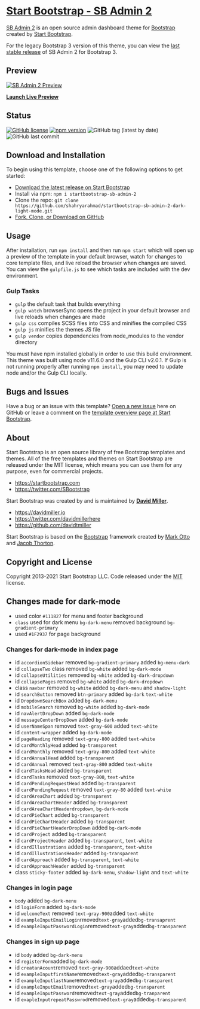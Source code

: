 # [Start Bootstrap - SB Admin 2](https://startbootstrap.com/theme/sb-admin-2/)

[SB Admin 2](https://startbootstrap.com/theme/sb-admin-2/) is an open source admin dashboard theme for [Bootstrap](https://getbootstrap.com/) created by [Start Bootstrap](https://startbootstrap.com/).

For the legacy Bootstrap 3 version of this theme, you can view the [last stable release](https://github.com/StartBootstrap/startbootstrap-sb-admin-2/releases/tag/v3.3.7%2B1) of SB Admin 2 for Bootstrap 3.

## Preview

[![SB Admin 2 Preview](http://sigmasolutions.pk/images/sbAdmin2-dark.png)](https://shahryarahmad.github.io/startbootstrap-sb-admin-2-dark-light-mode/)

**[Launch Live Preview]([https://startbootstrap.github.io/startbootstrap-sb-admin-2/](https://shahryarahmad.github.io/startbootstrap-sb-admin-2-dark-light-mode/))**

## Status

[![GitHub license](https://img.shields.io/badge/license-MIT-blue.svg)](https://raw.githubusercontent.com/StartBootstrap/startbootstrap-sb-admin-2/master/LICENSE)
[![npm version](https://img.shields.io/npm/v/startbootstrap-sb-admin-2.svg)](https://www.npmjs.com/package/startbootstrap-sb-admin-2)
![GitHub tag (latest by date)](https://img.shields.io/github/v/tag/shahryarahmad/startbootstrap-sb-admin-2-dark-light-mode)
![GitHub last commit](https://img.shields.io/github/last-commit/shahryarahmad/startbootstrap-sb-admin-2-dark-light-mode)
## Download and Installation

To begin using this template, choose one of the following options to get started:

- [Download the latest release on Start Bootstrap](https://startbootstrap.com/theme/sb-admin-2/)
- Install via npm: `npm i startbootstrap-sb-admin-2`
- Clone the repo: `git clone https://github.com/shahryarahmad/startbootstrap-sb-admin-2-dark-light-mode.git`
- [Fork, Clone, or Download on GitHub](https://github.com/shahryarahmad/startbootstrap-sb-admin-2-dark-light-mode)

## Usage

After installation, run `npm install` and then run `npm start` which will open up a preview of the template in your default browser, watch for changes to core template files, and live reload the browser when changes are saved. You can view the `gulpfile.js` to see which tasks are included with the dev environment.

### Gulp Tasks

- `gulp` the default task that builds everything
- `gulp watch` browserSync opens the project in your default browser and live reloads when changes are made
- `gulp css` compiles SCSS files into CSS and minifies the compiled CSS
- `gulp js` minifies the themes JS file
- `gulp vendor` copies dependencies from node_modules to the vendor directory

You must have npm installed globally in order to use this build environment. This theme was built using node v11.6.0 and the Gulp CLI v2.0.1. If Gulp is not running properly after running `npm install`, you may need to update node and/or the Gulp CLI locally.

## Bugs and Issues

Have a bug or an issue with this template? [Open a new issue](https://github.com/shahryarahmad/startbootstrap-sb-admin-2-dark-light-mode/pulls) here on GitHub or leave a comment on the [template overview page at Start Bootstrap](https://shahryarahmad.github.io/startbootstrap-sb-admin-2-dark-light-mode/).

## About

Start Bootstrap is an open source library of free Bootstrap templates and themes. All of the free templates and themes on Start Bootstrap are released under the MIT license, which means you can use them for any purpose, even for commercial projects.

- <https://startbootstrap.com>
- <https://twitter.com/SBootstrap>

Start Bootstrap was created by and is maintained by **[David Miller](https://davidmiller.io/)**.

- <https://davidmiller.io>
- <https://twitter.com/davidmillerhere>
- <https://github.com/davidtmiller>

Start Bootstrap is based on the [Bootstrap](https://getbootstrap.com/) framework created by [Mark Otto](https://twitter.com/mdo) and [Jacob Thorton](https://twitter.com/fat).

## Copyright and License

Copyright 2013-2021 Start Bootstrap LLC. Code released under the [MIT](https://github.com/StartBootstrap/startbootstrap-resume/blob/master/LICENSE) license.

Changes made for dark-mode
--------------------------

- used color `#111827` for menu and footer background
- `class` used for dark menu `bg-dark-menu`
  removed background `bg-gradient-primary`
- used `#1F2937` for page background
### Changes for dark-mode in index page
- id  `accordionSidebar` removed `bg-gradient-primary` added `bg-menu-dark`
- id  `collapseTwo` class removed  `bg-white` added `bg-dark-mode`
- id `collapseUtilities` removed `bg-white` added `bg-dark-dropdown`
- id `collapsePages` removed `bg-white` added `bg-dark-dropdown`
- class `navbar` removed `bg-white` added `bg-dark-menu` and `shadow-light`
- id `searchButton` removed `btn-primary` added `bg-dark` `text-white`
- id `DropdownSearchBox` added `bg-dark-menu`
- id `mobileSearch` removed `bg-white` added `bg-dark-mode`
- id `navAlertDropDown` added `bg-dark-mode`
- id `messageCenterDropDown` added `bg-dark-mode`
- id `userNameSpan` removed `text-gray-600` added `text-white`
- id `content-wrapper` added `bg-dark-mode`
- id `pageHeading` removed `text-gray-800` added `text-white`
- id `cardMonthlyHead` added `bg-transparent`
- id `cardMonthly` removed `text-gray-800` added `text-white`
- id `cardAnnualHead` added `bg-transparent`
- id `cardAnnual` removed `text-gray-800` added `text-white`
- id `cardTasksHead` added `bg-transparent`
- id `cardTasks` removed `text-gray-800`, `text-white`
- id `cardPendingRequestHead` added `bg-transparent`
- id `cardPendingRequest` removed `text-gray-80` added `text-white`
- id `cardAreaChart` added `bg-transparent` 
- id `cardAreaChartHeader` added `bg-transparent`
- id `cardAreaChartHeaderdropdown`, `bg-dark-mode`
- id `cardPieChart` added `bg-transparent`
- id `cardPieChartHeader` added `bg-transparent`
- id `cardPieChartHeaderDropDown` added `bg-dark-mode`
- id `cardProject` added `bg-transparent`
- id `cardProjectHeader` added `bg-transparent`, `text-white`
- id `cardIllustrations` added `bg-transparent`, `text-white`
- id `cardIllustrationsHeader` added `bg-transparent`
- id `cardApproach` added `bg-transparent`, `text-white`
- id `cardApproachHeader` added `bg-transparent`
- class `sticky-footer` added `bg-dark-menu`, `shadow-light` and `text-white`
### Changes in login page
- `body` added `bg-dark-menu`
- id `loginForm` added `bg-dark-mode`
- id `welcomeText` removed `text-gray-900`added `text-white` 
- id `exampleInputEmailLogin`rmoved`text-gray`added`bg-transaprent`
- id `exampleInputPasswordLogin`removed`text-gray`added`bg-transparent`
### Changes in sign up page
- id `body` added `bg-dark-menu`
- id `registerForm`added `bg-dark-mode`
- id `creatanAcount`removed `text-gray-900`addaed`text-white`
- id `exampleInputfirstName`removed`text-gray`added`bg-transparent`
- id `exampleInputlastName`removed`text-gray`added`bg-transparent`
- id `exampleInputEmail`removed`text-gray`added`bg-transparent`
- id `exampleInputPassword`removed`text-gray`added`bg-tranparent`
- id `exapleInputrepeatPasswrod`removed`text-gray`added`bg-transparent`
